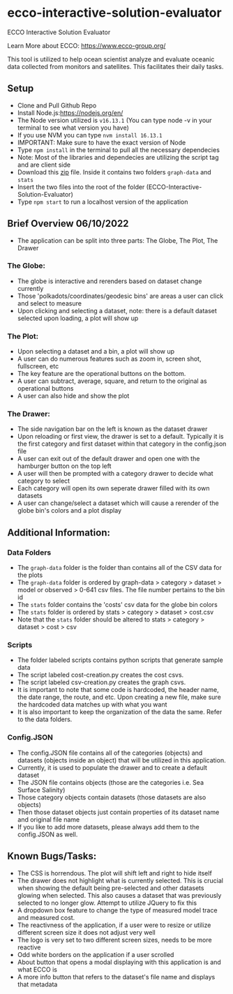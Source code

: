 # ecco-interactive-solution-evaluator
ECCO Interactive Solution Evaluator

Learn More about ECCO: https://www.ecco-group.org/

This tool is utilized to help ocean scientist analyze and evaluate oceanic data collected from monitors and satellites. This facilitates their daily tasks.

## Setup
- Clone and Pull Github Repo
- Install Node.js:https://nodejs.org/en/
- The Node version utilized is `v16.13.1` (You can type node -v in your terminal to see what version you have)
- If you use NVM you can type `nvm install 16.13.1`
- IMPORTANT: Make sure to have the exact version of Node
- Type `npm install` in the terminal to pull all the necessary dependecies
- Note: Most of the libraries and dependecies are utilizing the script tag and are client side
- Download this [zip](https://figshare.com/articles/dataset/ECCO-ISE_Sample_Data/20054285) file. Inside it contains two folders `graph-data` and `stats`
- Insert the two files into the root of the folder (ECCO-Interactive-Solution-Evaluator)
- Type `npm start` to run a localhost version of the application

## Brief Overview 06/10/2022
- The application can be split into three parts: The Globe, The Plot, The Drawer

### The Globe:
- The globe is interactive and rerenders based on dataset change currently
- Those 'polkadots/coordinates/geodesic bins' are areas a user can click and select to measure
- Upon clicking and selecting a dataset, note: there is a default dataset selected upon loading, a plot will show up

### The Plot:
- Upon selecting a dataset and a bin, a plot will show up
- A user can do numerous features such as zoom in, screen shot, fullscreen, etc
- The key feature are the operational buttons on the bottom.
- A user can subtract, average, square, and return to the original as operational buttons
- A user can also hide and show the plot

### The Drawer:
- The side navigation bar on the left is known as the dataset drawer
- Upon reloading or first view, the drawer is set to a default. Typically it is the first category and first dataset within that category in the config.json file
- A user can exit out of the default drawer and open one with the hamburger button on the top left
- A user will then be prompted with a category drawer to decide what category to select
- Each category will open its own seperate drawer filled with its own datasets
- A user can change/select a dataset which will cause a rerender of the globe bin's colors and a plot display

## Additional Information:

### Data Folders
- The `graph-data` folder is the folder than contains all of the CSV data for the plots
- The `graph-data` folder is ordered by graph-data > category > dataset > model or observed > 0-641 csv files. The file number pertains to the bin id
- The `stats` folder contains the 'costs' csv data for the globe bin colors
- The `stats` folder is ordered by stats > category > dataset > cost.csv
- Note that the `stats` folder should be altered to stats > category > dataset > cost > csv

### Scripts
- The folder labeled scripts contains python scripts that generate sample data
- The script labeled cost-creation.py creates the cost csvs.
- The script labeled csv-creation.py creates the graph csvs.
- It is important to note that some code is hardcoded, the header name, the date range, the route, and etc. Upon creating a new file, make sure the hardcoded data matches up with what you want
- It is also important to keep the organization of the data the same. Refer to the data folders.

### Config.JSON
- The config.JSON file contains all of the categories (objects) and datasets (objects inside an object) that will be utilized in this application.
- Currently, it is used to populate the drawer and to create a default dataset
- The JSON file contains objects (those are the categories i.e. Sea Surface Salinity)
- Those category objects contain datasets (those datasets are also objects)
- Then those dataset objects just contain properties of its dataset name and original file name
- If you like to add more datasets, please always add them to the config.JSON as well.


## Known Bugs/Tasks:
- The CSS is horrendous. The plot will shift left and right to hide itself
- The drawer does not highlight what is currently selected. This is crucial when showing the default being pre-selected and other datasets glowing when selected. This also causes a dataset that was previously selected to no longer glow. Attempt to utilize JQuery to fix this
- A dropdown box feature to change the type of measured model trace and measured cost.
- The reactivness of the application, if a user were to resize or utilize different screen size it does not adjust very well
- The logo is very set to two different screen sizes, needs to be more reactive
- Odd white borders on the application if a user scrolled
- About button that opens a modal displaying with this application is and what ECCO is
- A more info button that refers to the dataset's file name and displays that metadata
